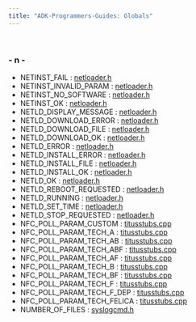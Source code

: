 ```yaml
---
title: "ADK-Programmers-Guides: Globals"
---
```


 

### - n -

- NETINST_FAIL : <a href="netloader_2include_2netloader_8h.md#abdc69ece4ccafc7956f556ed63a78533ab769adefdf8d0d55c529ac404a17f341">netloader.h</a>
- NETINST_INVALID_PARAM : <a href="netloader_2include_2netloader_8h.md#abdc69ece4ccafc7956f556ed63a78533a78c33ba9ac9ecb7270208baf4b2dd810">netloader.h</a>
- NETINST_NO_SOFTWARE : <a href="netloader_2include_2netloader_8h.md#abdc69ece4ccafc7956f556ed63a78533a64594239006567bc2032abea23724a3d">netloader.h</a>
- NETINST_OK : <a href="netloader_2include_2netloader_8h.md#abdc69ece4ccafc7956f556ed63a78533ab3b516fff9f3e84df64b45285a2d5bdc">netloader.h</a>
- NETLD_DISPLAY_MESSAGE : <a href="netloader_2include_2netloader_8h.md#a1901938f855dcfca04090c4d682f4283af92897b8dc4fd248cd20b727b8589e5a">netloader.h</a>
- NETLD_DOWNLOAD_ERROR : <a href="netloader_2include_2netloader_8h.md#a1901938f855dcfca04090c4d682f4283aa35c4f74f5771153797d9fc58e5b6f8f">netloader.h</a>
- NETLD_DOWNLOAD_FILE : <a href="netloader_2include_2netloader_8h.md#a1901938f855dcfca04090c4d682f4283a858a17c0c1f8e73f2fa2dd9ddd66aa66">netloader.h</a>
- NETLD_DOWNLOAD_OK : <a href="netloader_2include_2netloader_8h.md#a1901938f855dcfca04090c4d682f4283ac36811050ef96c8aea0ef668fe24d4a7">netloader.h</a>
- NETLD_ERROR : <a href="netloader_2include_2netloader_8h.md#a9c806f2b892df2b3a86e5b1d867bd2d3af9ff6836efc79578afe59eb7effab993">netloader.h</a>
- NETLD_INSTALL_ERROR : <a href="netloader_2include_2netloader_8h.md#a1901938f855dcfca04090c4d682f4283a086a0806ee60e52609bc97c276df71f3">netloader.h</a>
- NETLD_INSTALL_FILE : <a href="netloader_2include_2netloader_8h.md#a1901938f855dcfca04090c4d682f4283a099bc7a7e8baa238cdd38d72d8e484a2">netloader.h</a>
- NETLD_INSTALL_OK : <a href="netloader_2include_2netloader_8h.md#a1901938f855dcfca04090c4d682f4283aaeb6459573a64173495a5464a364fb47">netloader.h</a>
- NETLD_OK : <a href="netloader_2include_2netloader_8h.md#a9c806f2b892df2b3a86e5b1d867bd2d3af215ffc28a70ad9e84c66eff4223f84f">netloader.h</a>
- NETLD_REBOOT_REQUESTED : <a href="netloader_2include_2netloader_8h.md#a1901938f855dcfca04090c4d682f4283a00e68895b7ca32382cd2071ff701826a">netloader.h</a>
- NETLD_RUNNING : <a href="netloader_2include_2netloader_8h.md#a9c806f2b892df2b3a86e5b1d867bd2d3a9b674e4e5ea539a79af9ac516ddddc13">netloader.h</a>
- NETLD_SET_TIME : <a href="netloader_2include_2netloader_8h.md#a1901938f855dcfca04090c4d682f4283a9e54aaef828d28a158647d7ebfa61459">netloader.h</a>
- NETLD_STOP_REQUESTED : <a href="netloader_2include_2netloader_8h.md#a1901938f855dcfca04090c4d682f4283a60e03d44908f50e9b98ecdfbcf394945">netloader.h</a>
- NFC_POLL_PARAM_CUSTOM : <a href="titusstubs_8cpp.md#a9bd1ffbba4634a8707caf0b8840ed5c9a3ac537b8375ed7bd59c84a614586d270">titusstubs.cpp</a>
- NFC_POLL_PARAM_TECH_A : <a href="titusstubs_8cpp.md#a9bd1ffbba4634a8707caf0b8840ed5c9a095d722cb68670beea6002cd84ef6a37">titusstubs.cpp</a>
- NFC_POLL_PARAM_TECH_AB : <a href="titusstubs_8cpp.md#a9bd1ffbba4634a8707caf0b8840ed5c9ae44c9cc468b3953877e9420cc8b30950">titusstubs.cpp</a>
- NFC_POLL_PARAM_TECH_ABF : <a href="titusstubs_8cpp.md#a9bd1ffbba4634a8707caf0b8840ed5c9a1e79da4b579afa4d1ee3988607832409">titusstubs.cpp</a>
- NFC_POLL_PARAM_TECH_AF : <a href="titusstubs_8cpp.md#a9bd1ffbba4634a8707caf0b8840ed5c9a29502eed0bb440065cf05f204fa77854">titusstubs.cpp</a>
- NFC_POLL_PARAM_TECH_B : <a href="titusstubs_8cpp.md#a9bd1ffbba4634a8707caf0b8840ed5c9a2fbda2a62f66a6644864cf576f01443d">titusstubs.cpp</a>
- NFC_POLL_PARAM_TECH_BF : <a href="titusstubs_8cpp.md#a9bd1ffbba4634a8707caf0b8840ed5c9aba77a6510477affe00c1d6d5fb329642">titusstubs.cpp</a>
- NFC_POLL_PARAM_TECH_F : <a href="titusstubs_8cpp.md#a9bd1ffbba4634a8707caf0b8840ed5c9ac528b0bb0eacc076f5d5accfe0e52f65">titusstubs.cpp</a>
- NFC_POLL_PARAM_TECH_F_DEP : <a href="titusstubs_8cpp.md#a9bd1ffbba4634a8707caf0b8840ed5c9a6c6842f2e8a0bb03131fdff2bafc2a51">titusstubs.cpp</a>
- NFC_POLL_PARAM_TECH_FELICA : <a href="titusstubs_8cpp.md#a9bd1ffbba4634a8707caf0b8840ed5c9a151d690b298436f3db72c8bb46a62901">titusstubs.cpp</a>
- NUMBER_OF_FILES : <a href="syslogcmd_8h.md#aa5ce2add12b42175db5dbab55d3c384cacc5886741786e14c009b1406cf99c464">syslogcmd.h</a>
